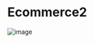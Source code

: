 # Ecommerce2

![image](https://user-images.githubusercontent.com/98761099/210358137-9d68ba9e-4e5c-4ff0-be83-4a4fa9a984c6.png)

